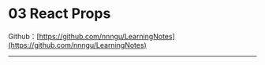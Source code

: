 # 03 React Props

Github：[https://github.com/nnngu/LearningNotes](https://github.com/nnngu/LearningNotes)

---

